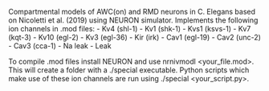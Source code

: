Compartmental models of AWC(on) and RMD neurons in C. Elegans based on Nicoletti et al. (2019) using NEURON simulator.
Implements the following ion channels in .mod files:
	- Kv4 (shl-1)
	- Kv1 (shk-1)
	- Kvs1 (ksvs-1)
	- Kv7 (kqt-3)
	- Kv10 (egl-2)
	- Kv3 (egl-36)
	- Kir (irk)
	- Cav1 (egl-19)
	- Cav2 (unc-2)
	- Cav3 (cca-1)
	- Na leak
	- Leak

To compile .mod files install NEURON and use nrnivmodl <your_file.mod>. This will create a folder with a ./special executable.
Python scripts which make use of these ion channels are run using ./special <your_script.py>.
